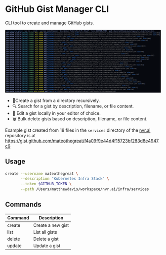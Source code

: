 # GitHub Gist Manager CLI

CLI tool to create and manage GitHub gists.

![alt text](Cursor-000199.png)

- 🚀Create a gist from a directory recursively.
- 🔍 Search for a gist by description, filename, or file content.
- 📝 Edit a gist locally in your editor of choice.
- 🗑️ Bulk delete gists based on description, filename, or file content.

Example gist created from 18 files in the `services` directory of the [nvr.ai](https://nvr.ai) repository is at <https://gist.github.com/mateothegreat/f4a09f9e44d4f15723bf283d8e4947c6>

## Usage

```bash
create --username mateothegreat \
       --description "Kubernetes Infra Stack" \
       --token $GITHUB_TOKEN \
       --path /Users/matthewdavis/workspace/nvr.ai/infra/services
```

## Commands

| Command | Description       |
| ------- | ----------------- |
| create  | Create a new gist |
| list    | List all gists    |
| delete  | Delete a gist     |
| update  | Update a gist     |
